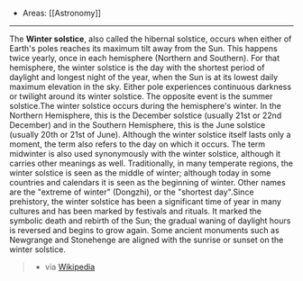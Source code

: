 
- Areas: [[Astronomy]]

---

The **Winter solstice**, also called the hibernal solstice, occurs when either of Earth's poles reaches its maximum tilt away from the Sun. This happens twice yearly, once in each hemisphere (Northern and Southern). For that hemisphere, the winter solstice is the day with the shortest period of daylight and longest night of the year, when the Sun is at its lowest daily maximum elevation in the sky. Either pole experiences continuous darkness or twilight around its winter solstice. The opposite event is the summer solstice.The winter solstice occurs during the hemisphere's winter. In the Northern Hemisphere, this is the December solstice (usually 21st or 22nd December) and in the Southern Hemisphere, this is the June solstice (usually 20th or 21st of June). Although the winter solstice itself lasts only a moment, the term also refers to the day on which it occurs.  The term midwinter is also used synonymously with the winter solstice, although it carries other meanings as well. Traditionally, in many temperate regions, the winter solstice is seen as the middle of winter; although today in some countries and calendars it is seen as the beginning of winter. Other names are the "extreme of winter" (Dongzhi), or the "shortest day".Since prehistory, the winter solstice has been a significant time of year in many cultures and has been marked by festivals and rituals. It marked the symbolic death and rebirth of the Sun; the gradual waning of daylight hours is reversed and begins to grow again. Some ancient monuments such as Newgrange and Stonehenge are aligned with the sunrise or sunset on the winter solstice. 
> - via [Wikipedia](https://en.wikipedia.org/wiki/Winter%20solstice)
